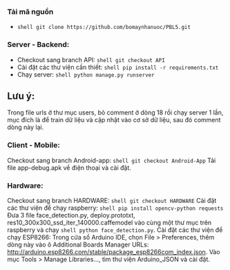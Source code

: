 ### Tải mã nguồn
* ```shell git clone https://github.com/bomaynhanuoc/PBL5.git```
### Server - Backend:
* Checkout sang branch API:
```shell git checkout API```
* Cài đặt các thư viện cần thiết:
```shell pip install -r requirements.txt```
* Chạy server:
```shell python manage.py runserver```
## Lưu ý:
Trong file urls ở thư mục users, bỏ comment ở dòng 18 rồi chạy server 1 lần, mục đích là để train dữ liệu và cập nhật vào cơ sở dữ liệu, sau đó comment dòng này lại.
### Client - Mobile:
Checkout sang branch Android-app:
```shell git checkout Android-App```
Tải file app-debug.apk về điện thoại và cài đặt.
### Hardware:
Checkout sang branch HARDWARE:
```shell git checkout HARDWARE```
Cài đặt các thư viện để chạy raspberry:
```shell pip install opencv-python requests```
Đưa 3 file face_detection.py, deploy.prototxt, res10_300x300_ssd_iter_140000.caffemodel vào cùng một thư mục trên raspberry và chạy ```shell python face_detection.py```.
Cài đặt các thư viện để chạy ESP8266:
Trong cửa sổ Arduino IDE, chọn File > Preferences, thêm dòng này vào ô Additional Boards Manager URLs: http://arduino.esp8266.com/stable/package_esp8266com_index.json.
Vào mục Tools > Manage Libraries..., tìm thư viện Arduino_JSON và cài đặt.
